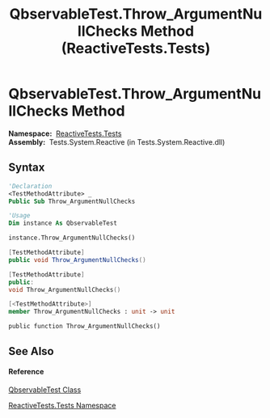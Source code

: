 ﻿---
title: QbservableTest.Throw_ArgumentNullChecks Method  (ReactiveTests.Tests)
TOCTitle: Throw_ArgumentNullChecks Method
ms:assetid: M:ReactiveTests.Tests.QbservableTest.Throw_ArgumentNullChecks
ms:mtpsurl: https://msdn.microsoft.com/en-us/library/reactivetests.tests.qbservabletest.throw_argumentnullchecks(v=VS.103)
ms:contentKeyID: 36620176
ms.date: 06/28/2011
mtps_version: v=VS.103
f1_keywords:
- ReactiveTests.Tests.QbservableTest.Throw_ArgumentNullChecks
dev_langs:
- CSharp
- JScript
- VB
- FSharp
- c++
---

# QbservableTest.Throw\_ArgumentNullChecks Method

**Namespace:**  [ReactiveTests.Tests](hh289046\(v=vs.103\).md)  
**Assembly:**  Tests.System.Reactive (in Tests.System.Reactive.dll)

## Syntax

``` vb
'Declaration
<TestMethodAttribute> _
Public Sub Throw_ArgumentNullChecks
```

``` vb
'Usage
Dim instance As QbservableTest

instance.Throw_ArgumentNullChecks()
```

``` csharp
[TestMethodAttribute]
public void Throw_ArgumentNullChecks()
```

``` c++
[TestMethodAttribute]
public:
void Throw_ArgumentNullChecks()
```

``` fsharp
[<TestMethodAttribute>]
member Throw_ArgumentNullChecks : unit -> unit 
```

``` jscript
public function Throw_ArgumentNullChecks()
```

## See Also

#### Reference

[QbservableTest Class](hh315250\(v=vs.103\).md)

[ReactiveTests.Tests Namespace](hh289046\(v=vs.103\).md)

